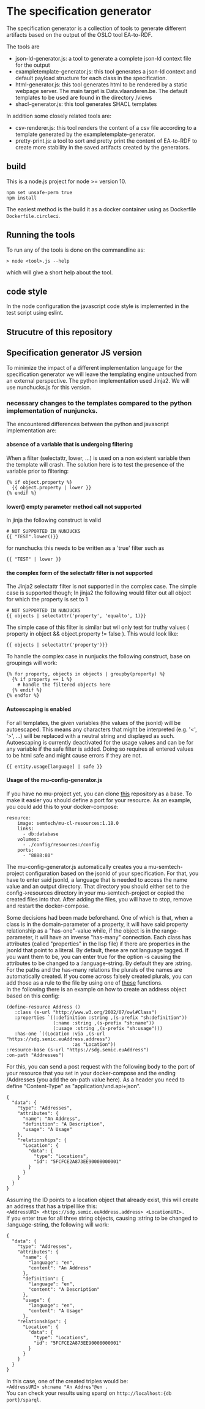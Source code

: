 # The specification generator

The specification generator is a collection of tools to generate different artifacts based on the output of the OSLO tool EA-to-RDF.

The tools are
 - json-ld-generator.js: a tool to generate a complete json-ld context file for the output
 - exampletemplate-generator.js: this tool generates a json-ld context and default payload structure for each class in the specification.
 - html-generator.js: this tool generates html to be rendered by a static webpage server. The main target is Data.vlaanderen.be. The default templates to be used are found in the directory /views
 - shacl-generator.js: this tool generates SHACL templates
 
In addition some closely related tools are:
 - csv-renderer.js: this tool renders the content of a csv file according to a template generated by the exampletemplate-generator.
 - pretty-print.js: a tool to sort and pretty print the content of EA-to-RDF to create more stability in the saved artifacts created by the generators.

## build

This is a node.js project for node >= version 10.

```
npm set unsafe-perm true
npm install
```

The easiest method is the build it as a docker container using as Dockerfile  `Dockerfile.circleci`.

## Running the tools
To run any of the tools is done on the commandline as:
```
> node <tool>.js --help
```
which will give a short help about the tool.


## code style
In the node configuration the javascript code style is implemented in the test script using eslint.



## Strucutre of this repository

## Specification generator JS version
To minimize the impact of a different implementation language for the specification generator we will leave the templating engine untouched from an external perspective. The python implementation used Jinja2. We will use nunchucks.js for this version.

### necessary changes to the templates compared to the python implementation of nunjuncks.

The encountered differences between the python and javascript implementation are:
#### absence of a variable that is undergoing filtering
When a filter (selectattr, lower, ...) is used on a non existent variable then the template will crash. The solution here is to test the presence of the variable prior to filtering:
```
{% if object.property %}
  {{ object.property | lower }}
{% endif %}
```
#### lower() empty parameter method call not supported
In jinja the following construct is valid
```
# NOT SUPPORTED IN NUNJUCKS
{{ "TEST".lower()}}
```
for nunchucks this needs to be written as a 'true' filter such as
```
{{ "TEST" | lower }}
```

#### the complex form of the selectattr filter is not supported
The Jinja2 selectattr filter is not supported in the complex case. The simple case is supported though;
In jinja2 the following would filter out all object for which the property is set to 1
```
# NOT SUPPORTED IN NUNJUCKS
{{ objects | selectattr('property', 'equalto', 1)}}
```

The simple case of this filter is similar but wil only test for truthy values ( property in object && object.property != false ). This would look like:
```
{{ objects | selectattr('property')}}
```
To handle the complex case in nunjucks the following construct, base on groupings will work:
```
{% for property, objects in objects | groupby(property) %}
  {% if property == 1 %}
    # handle the filtered objects here
  {% endif %}
{% endfor %}
```

#### Autoescaping is enabled
For all templates, the given variables (the values of the jsonld) will be autoescaped. This means any characters that might be interpreted (e.g. '<', '>', ...) will be replaced with a neutral string and displayed as such. Autoescaping is currently deactivated for the usage values and can be for any variable if the safe filter is added. Doing so requires all entered values to be html safe and might cause errors if they are not.
```
{{ entity.usage[language] | safe }}
```

#### Usage of the mu-config-generator.js  
If you have no mu-project yet, you can clone [this](https://github.com/mu-semtech/mu-project/) repository as a base. To make it easier you should define a port for your resource. As an example, you could add this to your docker-compose:  
```
resource:
    image: semtech/mu-cl-resources:1.18.0
    links:
      - db:database
    volumes:
      - ./config/resources:/config
    ports:
      - "8888:80"
```   
The mu-config-generator.js automatically creates you a mu-semtech-project configuration based on the jsonld of your specification. For that, you have to enter said jsonld, a language that is needed to access the name value and an output directory. That directory you should either set to the config->resources directory in your mu-semtech-project or copied the created files into that. After adding the files, you will have to stop, remove and restart the docker-compose.  

Some decisions had been made beforehand. One of which is that, when a class is in the domain-parameter of a property, it will have said property relationship as a "has-one"-value while, if the object is in the range-parameter, it will have an inverse "has-many" connection. Each class has attributes (called "properties" in the lisp file) if there are properties in the jsonld that point to a literal. By default, these are not language tagged. If you want them to be, you can enter true for the option -s causing the attributes to be changed to a :language-string. By default they are :string. For the paths and the has-many relations the plurals of the names are automatically created. If you come across falsely created plurals, you can add those as a rule to the file by using one of [these](https://www.npmjs.com/package/pluralize) functions.  
In the following there is an example on how to create an address object based on this config:  
```
(define-resource Address ()
   :class (s-url "http://www.w3.org/2002/07/owl#Class")
   :properties `((:definition :string ,(s-prefix "sh:definition"))
                 (:name :string ,(s-prefix "sh:name"))
                 (:usage :string ,(s-prefix "sh:usage")))
   :has-one `((Location :via ,(s-url "https://sdg.semic.euAddress.address")
                        :as "Location"))
:resource-base (s-url "https://sdg.semic.euAddress")
:on-path "Addresses")
```
For this, you can send a post request with the following body to the port of your resource that you set in your docker-compose and the ending /Addresses (you add the on-path value here). As a header you need to define "Content-Type" as "application/vnd.api+json".  
```
{
  "data": {
    "type": "Addresses",
    "attributes": {
      "name": "An Address",
      "definition": "A Description",
      "usage": "A Usage"
    },
    "relationships": {
      "Location": {
        "data": {
          "type": "Locations",
          "id": "5FCFCE2A873EE90008000001"
        }
      }
    }
  }
}
```
Assuming the ID points to a location object that already exist, this will create an address that has a tripel like this:  
`<AddressURI> <https://sdg.semic.euAddress.address> <LocationURI>.`  
If you enter true for all three string objects, causing :string to be changed to :language-string, the following will work:  
```
{
  "data": {
    "type": "Addresses",
    "attributes": {
      "name": {
        "language": "en",
        "content": "An Address"
      },
      "definition": {
        "language": "en",
        "content": "A Description"
      },
      "usage": {
        "language": "en",
        "content": "A Usage"
      },
    "relationships": {
      "Location": {
        "data": {
          "type": "Locations",
          "id": "5FCFCE2A873EE90008000001"
        }
      }
    }
  }
}
```
In this case, one of the created triples would be:  
`<AddressURI> sh:name "An Addres"@en .`  
You can check your results using sparql on `http://localhost:{db port}/sparql`.